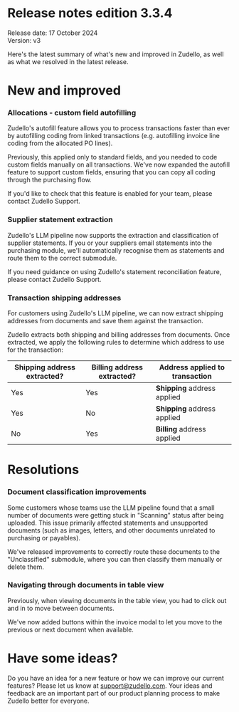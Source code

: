 # Release notes edition 3.3.4

Release date: 17 October 2024  
Version: v3

Here's the latest summary of what's new and improved in Zudello, as well as what we resolved in the latest release.

# New and improved

### Allocations - custom field autofilling

Zudello's autofill feature allows you to process transactions faster than ever by autofilling coding from linked transactions (e.g. autofilling invoice line coding from the allocated PO lines).

Previously, this applied only to standard fields, and you needed to code custom fields manually on all transactions. We've now expanded the autofill feature to support custom fields, ensuring that you can copy all coding through the purchasing flow.

If you'd like to check that this feature is enabled for your team, please contact Zudello Support. 

### Supplier statement extraction

Zudello's LLM pipeline now supports the extraction and classification of supplier statements. If you or your suppliers email statements into the purchasing module, we'll automatically recognise them as statements and route them to the correct submodule.

If you need guidance on using Zudello's statement reconciliation feature, please contact Zudello Support. 

### Transaction shipping addresses

For customers using Zudello's LLM pipeline, we can now extract shipping addresses from documents and save them against the transaction.

Zudello extracts both shipping and billing addresses from documents. Once extracted, we apply the following rules to determine which address to use for the transaction:

| Shipping address extracted? | Billing address extracted? | Address applied to transaction |
| --------------------------- | -------------------------- | ------------------------------ |
| Yes                         | Yes                        | **Shipping** address applied   |
| Yes                         | No                         | **Shipping** address applied   |
| No                          | Yes                        | **Billing** address applied    |

# Resolutions

### Document classification improvements

Some customers whose teams use the LLM pipeline found that a small number of documents were getting stuck in "Scanning" status after being uploaded. This issue primarily affected statements and unsupported documents (such as images, letters, and other documents unrelated to purchasing or payables).

We've released improvements to correctly route these documents to the "Unclassified" submodule, where you can then classify them manually or delete them.

### Navigating through documents in table view

Previously, when viewing documents in the table view, you had to click out and in to move between documents.

We've now added buttons within the invoice modal to let you move to the previous or next document when available.

# Have some ideas?

Do you have an idea for a new feature or how we can improve our current features? Please let us know at [support@zudello.com](mailto:support@zudello.com). Your ideas and feedback are an important part of our product planning process to make Zudello better for everyone.